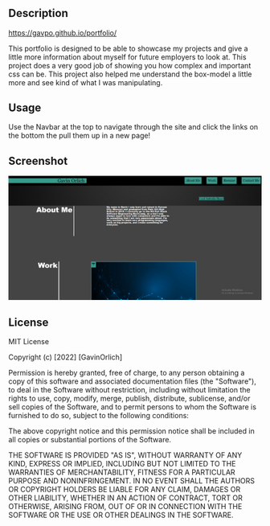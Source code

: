 # <Portfolio> 

## Description
https://gavpo.github.io/portfolio/

This portfolio is designed to be able to showcase my projects and give a little more information about myself for future employers to look at. This project does a very good job of showing you how complex and important css can be. This project also helped me understand the box-model a little more and see kind of what I was manipulating.


## Usage

Use the Navbar at the top to navigate through the site and click the links on the bottom the pull them up in a new page!

## Screenshot

!["Screenshot of Wesbite"](./assets/images/screenshot.PNG)


## License

MIT License

Copyright (c) [2022] [GavinOrlich]

Permission is hereby granted, free of charge, to any person obtaining a copy of this software and associated documentation files (the "Software"), to deal in the Software without restriction, including without limitation the rights to use, copy, modify, merge, publish, distribute, sublicense, and/or sell copies of the Software, and to permit persons to whom the Software is furnished to do so, subject to the following conditions:

The above copyright notice and this permission notice shall be included in all copies or substantial portions of the Software.

THE SOFTWARE IS PROVIDED "AS IS", WITHOUT WARRANTY OF ANY KIND, EXPRESS OR IMPLIED, INCLUDING BUT NOT LIMITED TO THE WARRANTIES OF MERCHANTABILITY, FITNESS FOR A PARTICULAR PURPOSE AND NONINFRINGEMENT. IN NO EVENT SHALL THE AUTHORS OR COPYRIGHT HOLDERS BE LIABLE FOR ANY CLAIM, DAMAGES OR OTHER LIABILITY, WHETHER IN AN ACTION OF CONTRACT, TORT OR OTHERWISE, ARISING FROM, OUT OF OR IN CONNECTION WITH THE SOFTWARE OR THE USE OR OTHER DEALINGS IN THE SOFTWARE.
